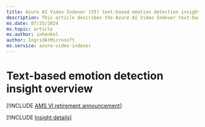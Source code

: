 ```yaml
---
title: Azure AI Video Indexer (VI) text-based emotion detection insight overview 
description: This article describes the Azure AI Video Indexer text-based emotion detection insight.
ms.date: 07/25/2024
ms.topic: article
ms.author: inhenkel
author: IngridAtMicrosoft
ms.service: azure-video-indexer
---
```


# Text-based emotion detection insight overview

[!INCLUDE [AMS VI retirement announcement](./includes/important-ams-retirement-abbreviated.md)]

[!INCLUDE [Insight details](./includes/emotions-detection.md)]
